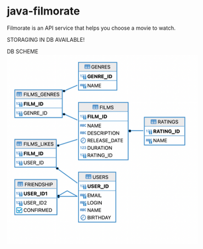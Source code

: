 # java-filmorate

Filmorate is an API service that helps you choose a movie to watch.

STORAGING IN DB AVAILABLE!

DB SCHEME
![DB SCHEME](./db-diagram.png)